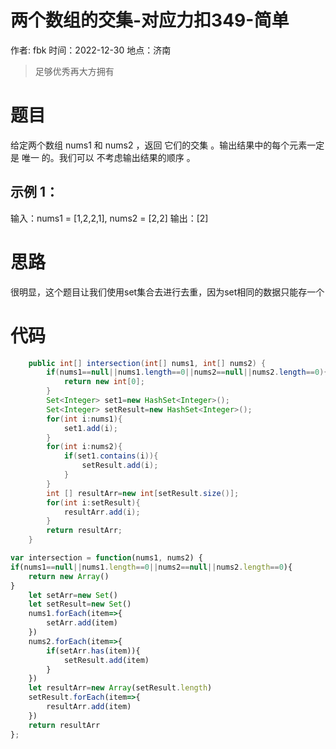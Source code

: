 # 两个数组的交集-对应力扣349-简单

作者: fbk
时间：2022-12-30
地点：济南
>足够优秀再大方拥有

# 题目
给定两个数组 nums1 和 nums2 ，返回 它们的交集 。输出结果中的每个元素一定是 唯一 的。我们可以 不考虑输出结果的顺序 。
## 示例 1：
输入：nums1 = [1,2,2,1], nums2 = [2,2]
输出：[2]
# 思路
很明显，这个题目让我们使用set集合去进行去重，因为set相同的数据只能存一个
# 代码
```java
    public int[] intersection(int[] nums1, int[] nums2) {
        if(nums1==null||nums1.length==0||nums2==null||nums2.length==0){
            return new int[0];
        }
        Set<Integer> set1=new HashSet<Integer>();
        Set<Integer> setResult=new HashSet<Integer>();
        for(int i:nums1){
            set1.add(i);
        }
        for(int i:nums2){
            if(set1.contains(i)){
                setResult.add(i);
            }
        }
        int [] resultArr=new int[setResult.size()];
        for(int i:setResult){
            resultArr.add(i);
        }
        return resultArr;
    }
```

```js
var intersection = function(nums1, nums2) {
if(nums1==null||nums1.length==0||nums2==null||nums2.length==0){
    return new Array()
}
    let setArr=new Set()
    let setResult=new Set()
    nums1.forEach(item=>{
        setArr.add(item)
    })
    nums2.forEach(item=>{
        if(setArr.has(item)){
            setResult.add(item)
        }
    })
    let resultArr=new Array(setResult.length)
    setResult.forEach(item=>{
        resultArr.add(item)
    })
    return resultArr
};
```